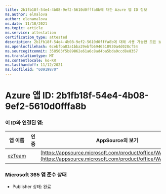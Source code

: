 ```yaml
---
title: 2b1fb18f-54e4-4b08-9ef2-5610d0fffa8b에 대한 Azure 앱 ID 정보
ms.author: elmalova
author: elenamalova
ms.date: 11/10/2021
ms.topic: article
ms.service: attestation
certification_type: attested
description: 2b1fb18f-54e4-4b08-9ef2-5610d0fffa8b에 대해 사용 가능한 모든 보안 및 규정 준수 정보입니다.
ms.openlocfilehash: 6cebfba83a1bba29ebfb6946518930a4d028cf54
ms.sourcegitcommit: 358503f5b89862e61a6c8ad4ba5bda9ccd8e8357
ms.translationtype: MT
ms.contentlocale: ko-KR
ms.lasthandoff: 11/12/2021
ms.locfileid: "60919870"
---
```

# <a name="azure-app-id-2b1fb18f-54e4-4b08-9ef2-5610d0fffa8b"></a>Azure 앱 ID: 2b1fb18f-54e4-4b08-9ef2-5610d0fffa8b


### <a name="apps-associated-with-this-id"></a>이 ID와 연결된 앱:
| **앱 이름** | **인증** | **AppSource의 보기** |
|--------------|---------------|-----------------------|
| [ezTeam](https://docs.microsoft.com/microsoft-365-app-certification/forward/WA200002546) |  | [https://appsource.microsoft.com/product/office/WA200002546](https://appsource.microsoft.com/product/office/WA200002546) |

### <a name="microsoft-365-app-compliance-status"></a>Microsoft 365 앱 준수 상태
- Publisher 상태: 완료
